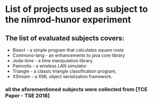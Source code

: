 # List of projects used as subject to the nimrod-hunor experiment

## The list of evaluated subjects covers: 
- Bisect - a simple program that calculates square roots
- Commons-lang - an enhancements to java core library
- Joda-time - a time manipulation library
- Pamvotis - a wireless LAN simulator
- Triangle - a classic triangle classification program, 
- XStream - a XML object serialization framework.

### all the aforementioned subjects were collected from [TCE Paper - TSE 2018]